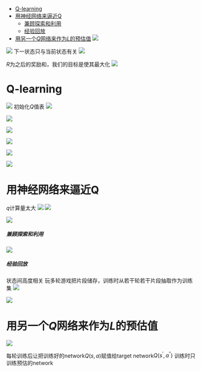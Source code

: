 - [ Q-learning](#head1)
- [ 用神经网络来逼近Q](#head2)
	- [ 兼顾探索和利用](#head3)
	- [ 经验回放](#head4)
- [ 用另一个$Q$网络来作为$L$的预估值](#head5)
![](https://upload-images.jianshu.io/upload_images/18339009-9ba160a5d5fac798.png?imageMogr2/auto-orient/strip%7CimageView2/2/w/1240)

![](https://upload-images.jianshu.io/upload_images/18339009-3e20c4ed415cbcb9.PNG?imageMogr2/auto-orient/strip%7CimageView2/2/w/1240)
下一状态只与当前状态有关
![](https://upload-images.jianshu.io/upload_images/18339009-faa2a2e55f7bb684.PNG?imageMogr2/auto-orient/strip%7CimageView2/2/w/1240)

$R$为之后的奖励和，我们的目标是使其最大化
![](https://upload-images.jianshu.io/upload_images/18339009-b813984a4e8626d1.PNG?imageMogr2/auto-orient/strip%7CimageView2/2/w/1240)
# <span id="head1"> Q-learning</span>
![](https://upload-images.jianshu.io/upload_images/18339009-bd114e08937ace56.PNG?imageMogr2/auto-orient/strip%7CimageView2/2/w/1240)
初始化$Q$值表
![](https://upload-images.jianshu.io/upload_images/18339009-8a9d94b47df06fce.PNG?imageMogr2/auto-orient/strip%7CimageView2/2/w/1240)

![](https://upload-images.jianshu.io/upload_images/18339009-9918ffd3e5865715.PNG?imageMogr2/auto-orient/strip%7CimageView2/2/w/1240)

![](https://upload-images.jianshu.io/upload_images/18339009-f6862f2520f57f57.PNG?imageMogr2/auto-orient/strip%7CimageView2/2/w/1240)

![](https://upload-images.jianshu.io/upload_images/18339009-6daea7dd36b9d34d.PNG?imageMogr2/auto-orient/strip%7CimageView2/2/w/1240)

![](https://upload-images.jianshu.io/upload_images/18339009-d79c0cdde1ae6294.PNG?imageMogr2/auto-orient/strip%7CimageView2/2/w/1240)

![](https://upload-images.jianshu.io/upload_images/18339009-206f7b037435ef4d.PNG?imageMogr2/auto-orient/strip%7CimageView2/2/w/1240)

# <span id="head2"> 用神经网络来逼近Q</span>
$q$计算量太大
![](https://upload-images.jianshu.io/upload_images/18339009-b6e9f71d53d2cde5.png?imageMogr2/auto-orient/strip%7CimageView2/2/w/1240)
![](https://upload-images.jianshu.io/upload_images/18339009-aca2eee03097858f.png?imageMogr2/auto-orient/strip%7CimageView2/2/w/1240)

![](https://upload-images.jianshu.io/upload_images/18339009-1e70687444ae8358.png?imageMogr2/auto-orient/strip%7CimageView2/2/w/1240)

##### <span id="head3"> 兼顾探索和利用</span>
![](https://upload-images.jianshu.io/upload_images/18339009-777cd791399a637b.png?imageMogr2/auto-orient/strip%7CimageView2/2/w/1240)

##### <span id="head4"> 经验回放</span>
状态间高度相关
玩多轮游戏把片段储存，训练时从若干轮若干片段抽取作为训练集
![](https://upload-images.jianshu.io/upload_images/18339009-5a5912abd249f881.png?imageMogr2/auto-orient/strip%7CimageView2/2/w/1240)

![](https://upload-images.jianshu.io/upload_images/18339009-6540ba775587baac.png?imageMogr2/auto-orient/strip%7CimageView2/2/w/1240)


# <span id="head5"> 用另一个$Q$网络来作为$L$的预估值</span>
![](https://upload-images.jianshu.io/upload_images/18339009-8917e56dd4364ba9.png?imageMogr2/auto-orient/strip%7CimageView2/2/w/1240)

每轮训练后让把训练好的network$Q(s, a)$赋值给target network$Q\left(s^{\prime}, a^{\prime \prime}\right)$
训练时只训练预估的network
